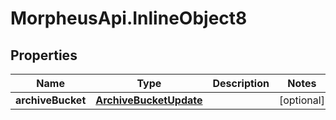 # MorpheusApi.InlineObject8

## Properties

Name | Type | Description | Notes
------------ | ------------- | ------------- | -------------
**archiveBucket** | [**ArchiveBucketUpdate**](ArchiveBucketUpdate.md) |  | [optional] 



